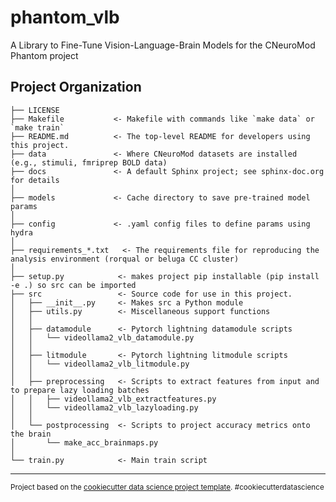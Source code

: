phantom_vlb
==============================

A Library to Fine-Tune Vision-Language-Brain Models for the CNeuroMod Phantom project

Project Organization
------------

    ├── LICENSE
    ├── Makefile           <- Makefile with commands like `make data` or `make train`
    ├── README.md          <- The top-level README for developers using this project.
    ├── data               <- Where CNeuroMod datasets are installed (e.g., stimuli, fmriprep BOLD data)
    ├── docs               <- A default Sphinx project; see sphinx-doc.org for details
    │
    ├── models             <- Cache directory to save pre-trained model params
    │
    ├── config             <- .yaml config files to define params using hydra
    │
    ├── requirements_*.txt   <- The requirements file for reproducing the analysis environment (rorqual or beluga CC cluster)
    │
    ├── setup.py            <- makes project pip installable (pip install -e .) so src can be imported
    ├── src                 <- Source code for use in this project.
    │   ├── __init__.py     <- Makes src a Python module
    │   ├── utils.py        <- Miscellaneous support functions
    │   │
    │   ├── datamodule      <- Pytorch lightning datamodule scripts
    │   │   └── videollama2_vlb_datamodule.py
    │   │
    │   ├── litmodule       <- Pytorch lightning litmodule scripts
    │   │   └── videollama2_vlb_litmodule.py
    │   │
    │   ├── preprocessing   <- Scripts to extract features from input and to prepare lazy loading batches
    │   │   ├── videollama2_vlb_extractfeatures.py
    │   │   └── videollama2_vlb_lazyloading.py
    │   │
    │   └── postprocessing  <- Scripts to project accuracy metrics onto the brain
    │       └── make_acc_brainmaps.py
    │
    └── train.py            <- Main train script

--------

<p><small>Project based on the <a target="_blank" href="https://drivendata.github.io/cookiecutter-data-science/">cookiecutter data science project template</a>. #cookiecutterdatascience</small></p>
